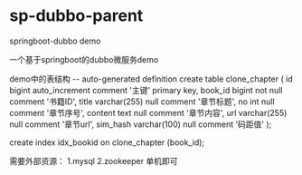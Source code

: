 # sp-dubbo-parent
springboot-dubbo demo

一个基于springboot的dubbo微服务demo

demo中的表结构
-- auto-generated definition
create table clone_chapter
(
    id       bigint auto_increment comment '主键'
        primary key,
    book_id  bigint       not null comment '书籍ID',
    title    varchar(255) null comment '章节标题',
    no       int          null comment '章节序号',
    content  text         null comment '章节内容',
    url      varchar(255) null comment '章节url',
    sim_hash varchar(100) null comment '码距值'
);

create index idx_bookid
    on clone_chapter (book_id);


需要外部资源：
1.mysql
2.zookeeper 单机即可
